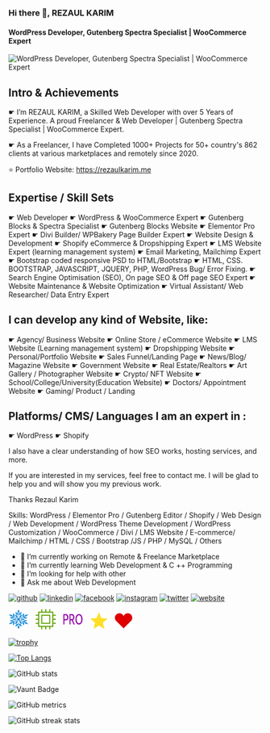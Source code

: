 ### Hi there 👋, REZAUL KARIM
#### WordPress Developer, Gutenberg Spectra Specialist | WooCommerce Expert
![WordPress Developer, Gutenberg Spectra Specialist | WooCommerce Expert](https://media.licdn.com/dms/image/D5616AQEtxPNO0h3YhA/profile-displaybackgroundimage-shrink_350_1400/0/1696327419501?e=1725494400&v=beta&t=qM2h1PEkT-3-Fi8MRH49UX8QVucLSUMlmd_xZQkp7RU)

Intro & Achievements
---------------------
☛ I’m REZAUL KARIM, a Skilled Web Developer with over 5 Years of Experience. A proud Freelancer & Web Developer | Gutenberg Spectra Specialist | WooCommerce Expert.

☛ As a Freelancer, I have Completed 1000+ Projects for 50+ country's 862 clients at various marketplaces and remotely since 2020.

⭐ Portfolio Website: https://rezaulkarim.me

Expertise / Skill Sets
---------------------
☛ Web Developer
☛ WordPress & WooCommerce Expert
☛ Gutenberg Blocks & Spectra Specialist
☛ Gutenberg Blocks Website
☛ Elementor Pro Expert
☛ Divi Builder/ WPBakery Page Builder Expert
☛ Website Design & Development
☛ Shopify eCommerce & Dropshipping Expert
☛ LMS Website Expert (learning management system)
☛ Email Marketing, Mailchimp Expert
☛ Bootstrap coded responsive PSD to HTML/Bootstrap
☛ HTML, CSS. BOOTSTRAP, JAVASCRIPT, JQUERY, PHP, WordPress Bug/ Error Fixing.
☛ Search Engine Optimisation (SEO), On page SEO & Off page SEO Expert
☛ Website Maintenance & Website Optimization
☛ Virtual Assistant/ Web Researcher/ Data Entry Expert


I can develop any kind of Website, like:
----------------------------------------------
☛ Agency/ Business Website
☛ Online Store / eCommerce Website
☛ LMS Website (Learning management system)
☛ Dropshipping Website
☛ Personal/Portfolio Website
☛ Sales Funnel/Landing Page
☛ News/Blog/ Magazine Website
☛ Government Website
☛ Real Estate/Realtors
☛ Art Gallery / Photographer Website
☛ Crypto/ NFT Website
☛ School/College/University(Education Website)
☛ Doctors/ Appointment Website
☛ Gaming/ Product / Landing

Platforms/ CMS/ Languages I am an expert in :
---------------------------------------------------
☛ WordPress
☛ Shopify

I also have a clear understanding of how SEO works, hosting services, and more.

If you are interested in my services, feel free to contact me. I will be glad to help you and will show you my previous work.

Thanks
Rezaul Karim

Skills: WordPress / Elementor Pro / Gutenberg Editor / Shopify / Web Design / Web Development / WordPress Theme Development / WordPress Customization / WooCommerce / Divi  / LMS Website / E-commerce/ Mailchimp / HTML / CSS / Bootstrap /JS / PHP / MySQL / Others

- 🔭 I’m currently working on Remote & Freelance Marketplace 
- 🌱 I’m currently learning Web Development & C ++ Programming 
- 🤔 I’m looking for help with other 
- 💬 Ask me about Web Development 


[<img src='https://cdn.jsdelivr.net/npm/simple-icons@3.0.1/icons/github.svg' alt='github' height='40'>](https://github.com/https://github.com/rezaulkarimadib)  [<img src='https://cdn.jsdelivr.net/npm/simple-icons@3.0.1/icons/linkedin.svg' alt='linkedin' height='40'>](https://www.linkedin.com/in/https://www.linkedin.com/in/rezaulkarimadib/)  [<img src='https://cdn.jsdelivr.net/npm/simple-icons@3.0.1/icons/facebook.svg' alt='facebook' height='40'>](https://www.facebook.com/https://www.facebook.com/rezaulkarimadib)  [<img src='https://cdn.jsdelivr.net/npm/simple-icons@3.0.1/icons/instagram.svg' alt='instagram' height='40'>](https://www.instagram.com/https://www.instagram.com/rezaulkorimadib/)  [<img src='https://cdn.jsdelivr.net/npm/simple-icons@3.0.1/icons/twitter.svg' alt='twitter' height='40'>](https://twitter.com/https://x.com/rezaulkarimadib)  [<img src='https://cdn.jsdelivr.net/npm/simple-icons@3.0.1/icons/icloud.svg' alt='website' height='40'>](https://rezaulkarim.me)  

<a href='https://archiveprogram.github.com/'><img src='https://raw.githubusercontent.com/acervenky/animated-github-badges/master/assets/acbadge.gif' width='40' height='40'></a> <a href='https://docs.github.com/en/developers'><img src='https://raw.githubusercontent.com/acervenky/animated-github-badges/master/assets/devbadge.gif' width='40' height='40'></a> <a href='https://github.com/pricing'><img src='https://raw.githubusercontent.com/acervenky/animated-github-badges/master/assets/pro.gif' width='40' height='40'></a> <a href='https://stars.github.com/'><img src='https://raw.githubusercontent.com/acervenky/animated-github-badges/master/assets/starbadge.gif' width='35' height='35'></a> <a href='https://docs.github.com/en/github/supporting-the-open-source-community-with-github-sponsors'><img src='https://raw.githubusercontent.com/acervenky/animated-github-badges/master/assets/sponsorbadge.gif' width='35' height='35'></a> 

[![trophy](https://github-profile-trophy.vercel.app/?username=https://github.com/rezaulkarimadib)](https://github.com/ryo-ma/github-profile-trophy)

[![Top Langs](https://github-readme-stats.vercel.app/api/top-langs/?username=https://github.com/rezaulkarimadib)](https://github.com/anuraghazra/github-readme-stats)

![GitHub stats](https://github-readme-stats.vercel.app/api?username=https://github.com/rezaulkarimadib&show_icons=true&count_private=true)  

![Vaunt Badge](https://api.vaunt.dev/v1/github/entities/https://github.com/rezaulkarimadib/contributions?format=svg&private=true)  

![GitHub metrics](https://metrics.lecoq.io/https://github.com/rezaulkarimadib)  

![GitHub streak stats](https://streak-stats.demolab.com/?user=https://github.com/rezaulkarimadib)  


